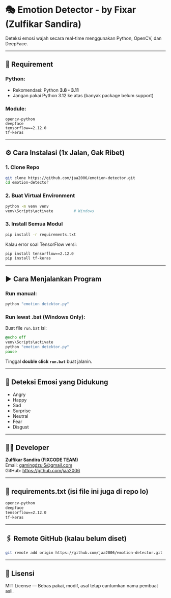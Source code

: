 
# 🎭 Emotion Detector - by Fixar (Zulfikar Sandira)

Deteksi emosi wajah secara real-time menggunakan Python, OpenCV, dan DeepFace.

---

## 🔧 Requirement

### Python:
- Rekomendasi: Python **3.8 - 3.11**
- Jangan pakai Python 3.12 ke atas (banyak package belum support)

### Module:
```
opencv-python  
deepface  
tensorflow==2.12.0  
tf-keras  
```

---

## ⚙️ Cara Instalasi (1x Jalan, Gak Ribet)

### 1. Clone Repo
```bash
git clone https://github.com/jaa2006/emotion-detector.git
cd emotion-detector
```

### 2. Buat Virtual Environment
```bash
python -m venv venv
venv\Scripts\activate         # Windows
```

### 3. Install Semua Modul
```bash
pip install -r requirements.txt
```

Kalau error soal TensorFlow versi:
```bash
pip install tensorflow==2.12.0
pip install tf-keras
```

---

## ▶️ Cara Menjalankan Program

### Run manual:
```bash
python "emotion detektor.py"
```

### Run lewat .bat (Windows Only):
Buat file `run.bat` isi:
```bat
@echo off
venv\Scripts\activate
python "emotion detektor.py"
pause
```

Tinggal **double click `run.bat`** buat jalanin.

---

## 🧠 Deteksi Emosi yang Didukung

- Angry  
- Happy  
- Sad  
- Surprise  
- Neutral  
- Fear  
- Disgust  

---

## 🧑‍💻 Developer

**Zulfikar Sandira (FIXCODE TEAM)**  
Email: gamingdzul5@gmail.com  
GitHub: https://github.com/jaa2006

---

## 🐍 requirements.txt (isi file ini juga di repo lo)

```txt
opencv-python  
deepface  
tensorflow==2.12.0  
tf-keras  
```

---

## 🖇 Remote GitHub (kalau belum diset)

```bash
git remote add origin https://github.com/jaa2006/emotion-detector.git
```

---

## 🪪 Lisensi

MIT License — Bebas pakai, modif, asal tetap cantumkan nama pembuat asli.
